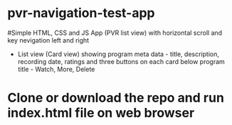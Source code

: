 # pvr-navigation-test-app

#Simple HTML, CSS and JS App (PVR list view) with horizontal scroll and key nevigation left and right

- List view (Card view) showing program meta data - title, description, recording date, ratings and three buttons on each card below program title - Watch, More, Delete

# Clone or download the repo and run index.html file on web browser
